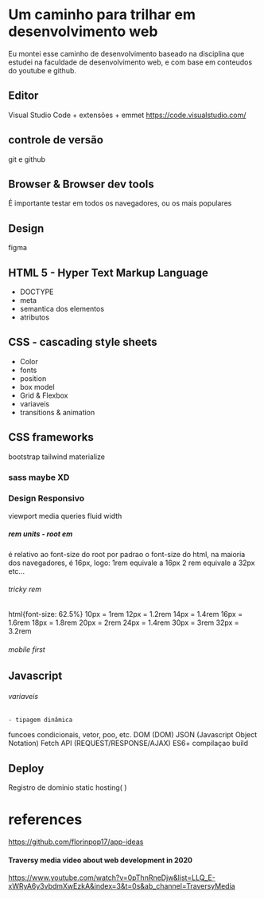 # Um caminho para trilhar em desenvolvimento web
Eu montei esse caminho de desenvolvimento baseado na disciplina
que estudei na faculdade de desenvolvimento web, e com base em conteudos
do youtube e github.

## Editor 
Visual Studio Code + extensões + emmet
https://code.visualstudio.com/

## controle de versão
git e github

## Browser & Browser dev tools
É importante testar em todos os navegadores, ou os mais populares

## Design
figma


## HTML 5 - Hyper Text Markup Language
- DOCTYPE
- meta
- semantica dos elementos
- atributos

## CSS - cascading style sheets
- Color
- fonts
- position
- box model
- Grid & Flexbox
- variaveis
- transitions & animation

## CSS frameworks
bootstrap
tailwind
materialize

### sass maybe XD



### Design Responsivo
viewport
media queries
fluid width
##### rem units - root em
é relativo ao font-size do root
por padrao o font-size do html, na maioria dos navegadores, é 16px, logo: 
1rem equivale a 16px
2 rem equivale a 32px
etc...
###### tricky rem
html{font-size: 62.5%}
10px = 1rem
12px = 1.2rem
14px = 1.4rem
16px = 1.6rem
18px = 1.8rem
20px = 2rem
24px = 1.4rem
30px = 3rem
32px = 3.2rem

###### mobile first

## Javascript
###### variaveis 
    - tipagem dinâmica

funcoes condicionais, vetor, poo, etc.
DOM (DOM)
JSON (Javascript Object Notation)
Fetch API (REQUEST/RESPONSE/AJAX)
ES6+
compilaçao
build

## Deploy
Registro de dominio
static hosting( )

# references
https://github.com/florinpop17/app-ideas

#### Traversy media video about web development in 2020
https://www.youtube.com/watch?v=0pThnRneDjw&list=LLQ_E-xWRyA6y3vbdmXwEzkA&index=3&t=0s&ab_channel=TraversyMedia